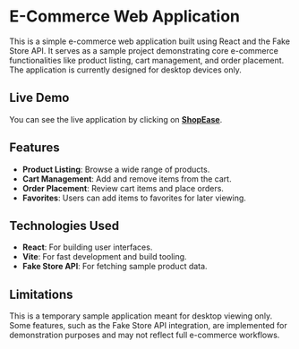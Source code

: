 # E-Commerce Web Application

This is a simple e-commerce web application built using React and the Fake Store API. It serves as a sample project demonstrating core e-commerce functionalities like product listing, cart management, and order placement. The application is currently designed for desktop devices only.

## Live Demo

You can see the live application by clicking on **[ShopEase](https://shop-ease-hazel.vercel.app)**.

## Features

- **Product Listing**: Browse a wide range of products.
- **Cart Management**: Add and remove items from the cart.
- **Order Placement**: Review cart items and place orders.
- **Favorites**: Users can add items to favorites for later viewing.

## Technologies Used

- **React**: For building user interfaces.
- **Vite**: For fast development and build tooling.
- **Fake Store API**: For fetching sample product data.

## Limitations

This is a temporary sample application meant for desktop viewing only. Some features, such as the Fake Store API integration, are implemented for demonstration purposes and may not reflect full e-commerce workflows.
